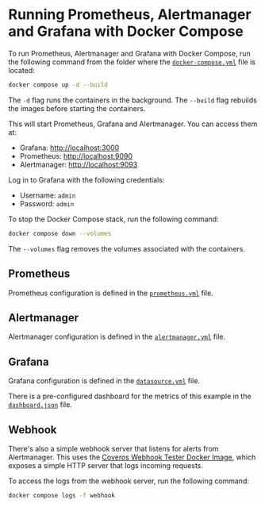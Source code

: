 # Running Prometheus, Alertmanager and Grafana with Docker Compose
To run Prometheus, Alertmanager and Grafana with Docker Compose, run the following command from the folder where the [`docker-compose.yml`](./docker-compose.yml) file is located:

```bash
docker compose up -d --build
```

The `-d` flag runs the containers in the background. The `--build` flag rebuilds the images before starting the containers.

This will start Prometheus, Grafana and Alertmanager. You can access them at:
- Grafana: [http://localhost:3000](http://localhost:3000)
- Prometheus: [http://localhost:9090](http://localhost:9090)
- Alertmanager: [http://localhost:9093](http://localhost:9093)

Log in to Grafana with the following credentials:
- Username: `admin`
- Password: `admin`

To stop the Docker Compose stack, run the following command:

```bash
docker compose down --volumes
```

The `--volumes` flag removes the volumes associated with the containers.

## Prometheus

Prometheus configuration is defined in the [`prometheus.yml`](./prometheus.yml) file.

## Alertmanager

Alertmanager configuration is defined in the [`alertmanager.yml`](./alertmanager.yml) file.

## Grafana

Grafana configuration is defined in the [`datasource.yml`](./datasource.yml) file.

There is a pre-configured dashboard for the metrics of this example in the [`dashboard.json`](./dashboard/dashboard.json) file.

## Webhook

There's also a simple webhook server that listens for alerts from Alertmanager. This uses the
[Coveros Webhook Tester Docker Image](https://hub.docker.com/r/coveros/webhook-tester), which exposes a simple HTTP server that logs incoming requests.

To access the logs from the webhook server, run the following command:

```bash
docker compose logs -f webhook
```
